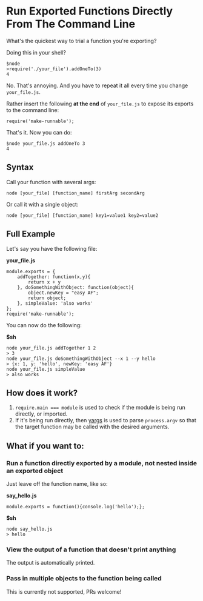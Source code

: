 # Run Exported Functions Directly From The Command Line

What's the quickest way to trial a function you're exporting? 

Doing this in your shell?

    $node
    >require('./your_file').addOneTo(3)
    4

No. That's annoying. And you have to repeat it all every time you change `your_file.js`. 

Rather insert the following **__at the end__** of `your_file.js` to expose its exports to the command line:

    require('make-runnable');

That's it. Now you can do:

    $node your_file.js addOneTo 3
    4


## Syntax

Call your function with several args:

    node [your_file] [function_name] firstArg secondArg 
    
Or call it with a single object:

    node [your_file] [function_name] key1=value1 key2=value2 
    
    
## Full Example

Let's say you have the following file:

**your_file.js**

    module.exports = {
        addTogether: function(x,y){
            return x + y
        }, doSomethingWithObject: function(object){
            object.newKey = "easy AF";
            return object;
        }, simpleValue: 'also works'
    };
    require('make-runnable');

You can now do the following:

**$sh**

    node your_file.js addTogether 1 2
    > 3
    node your_file.js doSomethingWithObject --x 1 --y hello
    > {x: 1, y: 'hello', newKey: 'easy AF'}
    node your_file.js simpleValue
    > also works

## How does it work?

1. `require.main === module` is used to check if the module is being run directly, or imported.
2. If it's being run directly, then [yargs](https://www.npmjs.com/package/yargs) is used to parse `process.argv` so that the target function may be called with the desired arguments.

## What if you want to:

### Run a function directly exported by a module, not nested inside an exported object

Just leave off the function name, like so:

**say_hello.js**

    module.exports = function(){console.log('hello');};

**$sh**

    node say_hello.js
    > hello

### View the output of a function that doesn't print anything

The output is automatically printed.

### Pass in multiple objects to the function being called

This is currently not supported, PRs welcome!





